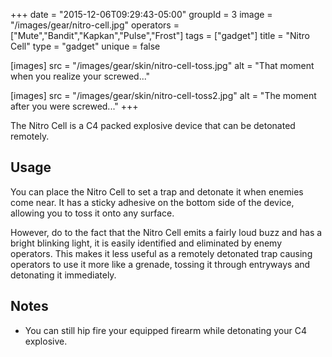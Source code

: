 +++
date = "2015-12-06T09:29:43-05:00"
groupId = 3
image = "/images/gear/nitro-cell.jpg"
operators = ["Mute","Bandit","Kapkan","Pulse","Frost"]
tags = ["gadget"]
title = "Nitro Cell"
type = "gadget"
unique = false

[images]
  src = "/images/gear/skin/nitro-cell-toss.jpg"
  alt = "That moment when you realize your screwed..."

[images]
  src = "/images/gear/skin/nitro-cell-toss2.jpg"
  alt = "The moment after you were screwed..."
+++

The Nitro Cell is a C4 packed explosive device that can be detonated remotely.

## Usage

You can place the Nitro Cell to set a trap and detonate it when enemies come near. It has a sticky adhesive on the bottom side of the device, allowing you to toss it onto any surface.

However, do to the fact that the Nitro Cell emits a fairly loud buzz and has a bright blinking light, it is easily identified and eliminated by enemy operators. This makes it less useful as a remotely detonated trap causing operators to use it more like a grenade, tossing it through entryways and detonating it immediately.

## Notes

- You can still hip fire your equipped firearm while detonating your C4 explosive.
